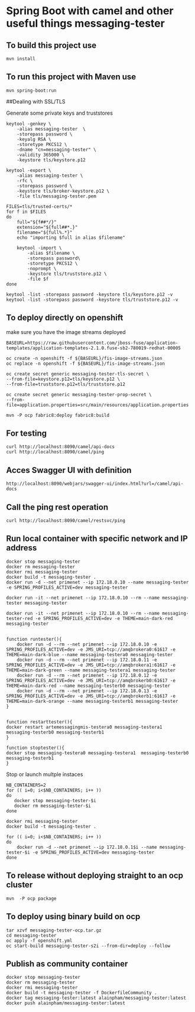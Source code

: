 # Spring Boot with camel and other useful things messaging-tester 


## To build this project use

```
mvn install
```

## To run this project with Maven use

```
mvn spring-boot:run
```

##Dealing with SSL/TLS

Generate some private keys and truststores

```
keytool -genkey \
    -alias messaging-tester  \
    -storepass password \
    -keyalg RSA \
    -storetype PKCS12 \
    -dname "cn=messaging-tester" \
    -validity 365000 \
    -keystore tls/keystore.p12

keytool -export \
    -alias messaging-tester \
    -rfc \
    -storepass password \
    -keystore tls/broker-keystore.p12 \
    -file tls/messaging-tester.pem

FILES=tls/trusted-certs/*
for f in $FILES
do
    full="${f##*/}"
    extension="${full##*.}"
    filename="${full%.*}"
    echo "importing $full in alias $filename"

    keytool -import \
        -alias $filename \
        -storepass password\
        -storetype PKCS12 \
        -noprompt \
        -keystore tls/truststore.p12 \
        -file $f
done

keytool -list -storepass password -keystore tls/keystore.p12 -v
keytool -list -storepass password -keystore tls/truststore.p12 -v
```


## To deploy directly on openshift

make sure you have the image streams deployed

```
BASEURL=https://raw.githubusercontent.com/jboss-fuse/application-templates/application-templates-2.1.0.fuse-sb2-780019-redhat-00005

oc create -n openshift -f ${BASEURL}/fis-image-streams.json
oc replace -n openshift -f ${BASEURL}/fis-image-streams.json
```

```
oc create secret generic messaging-tester-tls-secret \
--from-file=keystore.p12=tls/keystore.p12 \
--from-file=truststore.p12=tls/truststore.p12

oc create secret generic messaging-tester-prop-secret \
--from-file=application.properties=src/main/resources/application.properties

mvn -P ocp fabric8:deploy fabric8:build
```

## For testing

```
curl http://localhost:8090/camel/api-docs
curl http://localhost:8090/camel/ping
```


## Acces Swagger UI with definition

```
http://localhost:8090/webjars/swagger-ui/index.html?url=/camel/api-docs
```

## Call the ping rest operation
```
curl http://localhost:8090/camel/restsvc/ping
```

## Run local container with specific network and IP address


```
docker stop messaging-tester
docker rm messaging-tester
docker rmi messaging-tester
docker build -t messaging-tester .
docker run -d --net primenet --ip 172.18.0.10 --name messaging-tester -e SPRING_PROFILES_ACTIVE=dev messaging-tester

docker run -it --net primenet --ip 172.18.0.10 --rm --name messaging-tester messaging-tester

docker run -it --net primenet --ip 172.18.0.10 --rm --name messaging-tester-red -e SPRING_PROFILES_ACTIVE=dev -e THEME=main-dark-red messaging-tester


function runtester(){
    docker run -d --rm --net primenet --ip 172.18.0.10 -e SPRING_PROFILES_ACTIVE=dev -e JMS_URI=tcp://amqbrokera0:61617 -e THEME=main-dark-blue --name messaging-testera0 messaging-tester
    docker run -d --rm --net primenet --ip 172.18.0.11 -e SPRING_PROFILES_ACTIVE=dev -e JMS_URI=tcp://amqbrokera1:61617 -e THEME=main-dark-green --name messaging-testera1 messaging-tester
    docker run -d --rm --net primenet --ip 172.18.0.12 -e SPRING_PROFILES_ACTIVE=dev -e JMS_URI=tcp://amqbrokerb0:61617 -e THEME=main-dark-red --name messaging-testerb0 messaging-tester
    docker run -d --rm --net primenet --ip 172.18.0.13 -e SPRING_PROFILES_ACTIVE=dev -e JMS_URI=tcp://amqbrokerb1:61617 -e THEME=main-dark-orange --name messaging-testerb1 messaging-tester
}


function restarttester(){
docker restart artemessagingmis-testera0 messaging-testera1  messaging-testerb0 messaging-testerb1
}

function stoptester(){
docker stop messaging-testera0 messaging-testera1  messaging-testerb0 messaging-testerb1
}
```

Stop or launch multple instaces

```
NB_CONTAINERS=2
for (( i=0; i<$NB_CONTAINERS; i++ ))
do
   docker stop messaging-tester-$i
   docker rm messaging-tester-$i
done

docker rmi messaging-tester
docker build -t messaging-tester .

for (( i=0; i<$NB_CONTAINERS; i++ ))
do
    docker run -d --net primenet --ip 172.18.0.1$i --name messaging-tester-$i -e SPRING_PROFILES_ACTIVE=dev messaging-tester
done
```

## To release without deploying straight to an ocp cluster

```
mvn  -P ocp package
```

## To deploy using binary build on ocp

```
tar xzvf messaging-tester-ocp.tar.gz
cd messaging-tester
oc apply -f openshift.yml
oc start-build messaging-tester-s2i --from-dir=deploy --follow
```

## Publish as community container

```
docker stop messaging-tester
docker rm messaging-tester
docker rmi messaging-tester
docker build -t messaging-tester -f DockerfileCommunity .
docker tag messaging-tester:latest alainpham/messaging-tester:latest
docker push alainpham/messaging-tester:latest
```
